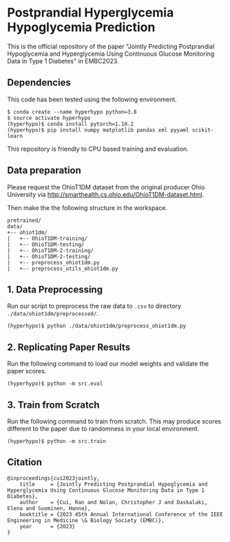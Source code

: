 # Postprandial Hyperglycemia Hypoglycemia Prediction
This is the official repository of the paper "Jointly Predicting Postprandial Hypoglycemia and Hyperglycemia Using Continuous Glucose Monitoring Data in Type 1 Diabetes" in EMBC2023.

## Dependencies
This code has been tested using the following environment. 
```
$ conda create --name hyperhypo python=3.8
$ source activate hyperhypo
(hyperhypo)$ conda install pytorch=1.10.2
(hyperhypo)$ pip install numpy matplotlib pandas xml pyyaml scikit-learn
```
This repository is friendly to CPU based training and evaluation.

## Data preparation
Please request the OhioT1DM dataset from the original producer Ohio University via http://smarthealth.cs.ohio.edu/OhioT1DM-dataset.html.

Then make the the following structure in the workspace.
```
pretrained/
data/                         
+-- ohiot1dm/                           
|   +-- OhioT1DM-training/
|   +-- OhioT1DM-testing/
|   +-- OhioT1DM-2-training/
|   +-- OhioT1DM-2-testing/
|   +-- preprocess_ohiot1dm.py
|   +-- preprocess_utils_ohiot1dm.py
```

## 1. Data Preprocessing
Run our script to preprocess the raw data to `.csv` to directory `./data/ohiot1dm/preprocessed/`.
```
(hyperhypo)$ python ./data/ohiot1dm/preprocess_ohiot1dm.py
```
## 2. Replicating Paper Results
Run the following command to load our model weights and validate the paper scores.
```
(hyperhypo)$ python -m src.eval
```

## 3. Train from Scratch
Run the following command to train from scratch. This may produce scores different to the paper due to randomness in your local environment.
```
(hyperhypo)$ python -m src.train
```

## Citation
```
@inproceedings{cui2023jointly,
    title     = {Jointly Predicting Postprandial Hypoglycemia and Hyperglycemia Using Continuous Glucose Monitoring Data in Type 1 Diabetes},
    author    = {Cui, Ran and Nolan, Christopher J and Daskalaki, Elena and Suominen, Hanna},
    booktitle = {2023 45th Annual International Conference of the IEEE Engineering in Medicine \& Biology Society (EMBC)},
    year      = {2023}
}
```
